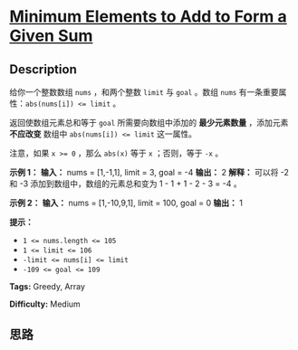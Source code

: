 # [Minimum Elements to Add to Form a Given Sum][title]

## Description

给你一个整数数组 `nums` ，和两个整数 `limit` 与 `goal` 。数组 `nums` 有一条重要属性：`abs(nums[i]) <=
limit` 。

返回使数组元素总和等于 `goal` 所需要向数组中添加的 **最少元素数量** ，添加元素 **不应改变** 数组中 `abs(nums[i]) <=
limit` 这一属性。

注意，如果 `x >= 0` ，那么 `abs(x)` 等于 `x` ；否则，等于 `-x` 。

**示例 1：**
            **输入：** nums = [1,-1,1], limit = 3, goal = -4    **输出：** 2    **解释：** 可以将 -2 和 -3 添加到数组中，数组的元素总和变为 1 - 1 + 1 - 2 - 3 = -4 。    

**示例 2：**
            **输入：** nums = [1,-10,9,1], limit = 100, goal = 0    **输出：** 1    

**提示：**

  * `1 <= nums.length <= 105`
  * `1 <= limit <= 106`
  * `-limit <= nums[i] <= limit`
  * `-109 <= goal <= 109`


**Tags:** Greedy, Array

**Difficulty:** Medium

## 思路

[title]: https://leetcode-cn.com/problems/minimum-elements-to-add-to-form-a-given-sum
